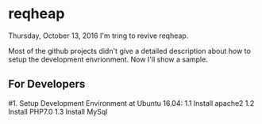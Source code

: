 # reqheap

Thursday, October 13, 2016
I'm tring to revive reqheap.

Most of the github projects didn't give a detailed description about how to setup the development envrionment. Now I'll show a sample.

## For Developers
#1. Setup Development Environment at Ubuntu 16.04:
    1.1 Install apache2
    1.2 Install PHP7.0
    1.3 Install MySql